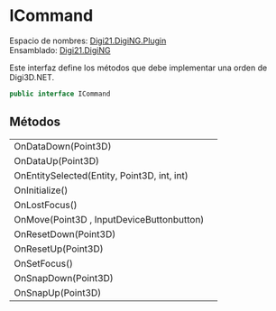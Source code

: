 # ICommand

Espacio de nombres: [Digi21.DigiNG.Plugin](../../)  
Ensamblado: [Digi21.DigiNG](../../../digi21.diging/)

Este interfaz define los métodos que debe implementar una orden de Digi3D.NET.

```csharp
public interface ICommand
```

## Métodos

|  |  |
| :--- | :--- |
| OnDataDown\(Point3D\) |  |
| OnDataUp\(Point3D\) |  |
| OnEntitySelected\(Entity, Point3D, int, int\) |  |
| OnInitialize\(\) |  |
| OnLostFocus\(\) |  |
| OnMove\(Point3D , InputDeviceButtonbutton\) |  |
| OnResetDown\(Point3D\) |  |
| OnResetUp\(Point3D\) |  |
| OnSetFocus\(\) |  |
| OnSnapDown\(Point3D\) |  |
| OnSnapUp\(Point3D\) |  |


